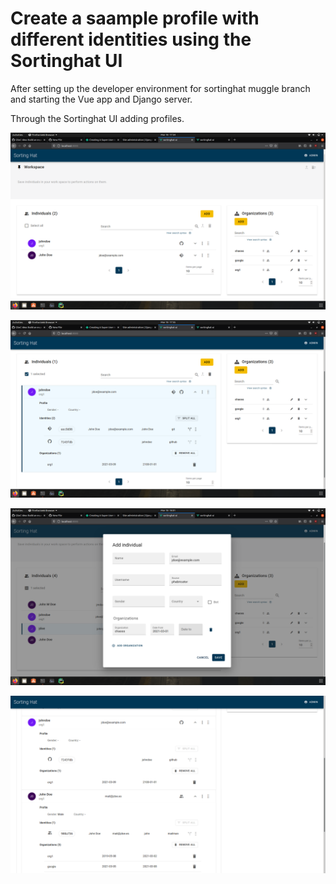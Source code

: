 # Create a saample profile with different identities using the Sortinghat UI

After setting up the developer environment for sortinghat muggle branch and starting the Vue app and Django server. 

Through the Sortinghat UI adding profiles. 

![photos](photos/5a.png)

![photos](photos/5b.png)

![photos](photos/5c.png)

![photos](photos/5d.png)
